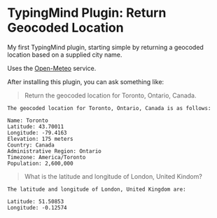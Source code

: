 # TypingMind Plugin: Return Geocoded Location

My first TypingMind plugin, starting simple by returning a geocoded location based on a supplied city name. 

Uses the [Open-Meteo](https://open-meteo.com/en/docs/geocoding-api#name=Toronto&count=100) service.

After installing this plugin, you can ask something like:

> Return the geocoded location for Toronto, Ontario, Canada.

```
The geocoded location for Toronto, Ontario, Canada is as follows:

Name: Toronto
Latitude: 43.70011
Longitude: -79.4163
Elevation: 175 meters
Country: Canada
Administrative Region: Ontario
Timezone: America/Toronto
Population: 2,600,000
```

> What is the latitude and longitude of London, United Kindom?

```
The latitude and longitude of London, United Kingdom are:

Latitude: 51.50853
Longitude: -0.12574
```
